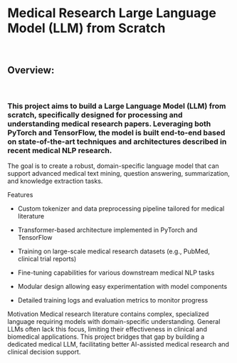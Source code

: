 # Medical Research Large Language Model (LLM) from Scratch

<br>

## Overview:

<br>

### This project aims to build a Large Language Model (LLM) from scratch, specifically designed for processing and understanding medical research papers. Leveraging both PyTorch and TensorFlow, the model is built end-to-end based on state-of-the-art techniques and architectures described in recent medical NLP research.

The goal is to create a robust, domain-specific language model that can support advanced medical text mining, question answering, summarization, and knowledge extraction tasks.

Features
- Custom tokenizer and data preprocessing pipeline tailored for medical literature

- Transformer-based architecture implemented in PyTorch and TensorFlow

- Training on large-scale medical research datasets (e.g., PubMed, clinical trial reports)

- Fine-tuning capabilities for various downstream medical NLP tasks

- Modular design allowing easy experimentation with model components

- Detailed training logs and evaluation metrics to monitor progress

Motivation
Medical research literature contains complex, specialized language requiring models with domain-specific understanding. General LLMs often lack this focus, limiting their effectiveness in clinical and biomedical applications. This project bridges that gap by building a dedicated medical LLM, facilitating better AI-assisted medical research and clinical decision support.

